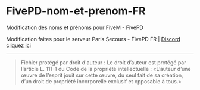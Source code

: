 # FivePD-nom-et-prenom-FR
Modification des noms et prénoms pour FiveM - FivePD

Modification faites pour le serveur Paris Secours - FivePD FR | [Discord cliquez ici](https://discord.gg/sj6dJYvTfX "Discord")
***

>Fichier protégé par droit d'auteur : Le droit d’auteur est protégé par l’article L. 111-1 du Code de la propriété intellectuelle : «L’auteur d’une œuvre de l’esprit jouit sur cette œuvre, du seul fait de sa création, d’un droit de propriété incorporelle exclusif et opposable à tous.»
